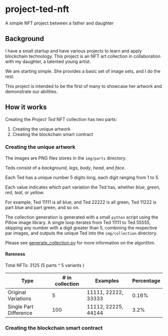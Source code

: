 # project-ted-nft
A simple NFT project between a father and daughter

## Background

I have a small startup and have various projects to learn and apply blockchain technology. This project is an NFT art collection in collaboration with my daughter, a talented young artist.

We are starting simple. She provides a basic set of image sets, and I do the rest.

This project is intended to be the first of many to showcase her artwork and demonstrate our abilities.

## How it works

Creating the _Project Ted_ NFT collection has two parts:

1. Creating the unique artwork
2. Creating the blockchain smart contract

### Creating the unique artwork

The images are PNG files stores in the `img/parts` directory.

Teds consist of a _background_, _legs_, _body_, _head_, and _face_.

Each Ted has a unique number 5 digits long, each digit ranging from 1 to 5.

Each value indicates which part variation the Ted has, whether _blue_, _green_, _red_, _teal_, or _yellow_.

For example, Ted 11111 is all blue, and Ted 22222 is all green, Ted 11222 is part blue and part green, and so on.

The collection generation is generated with a small `python` script using the Pillow image library. A single loop iterates from Ted 11111 to Ted 55555, skipping any number with a digit greater than 5, combining the respective par images, and outputs the unique Ted into the `img/collection` directory.

Please see [generate_collection.py](generate_collection.py) for more information on the algorithm.

#### Rareness

Total NFTs: 3125 (5 parts ^ 5 variants )

| Type | # in collection | Examples | Percentage |
| --- | --- | --- | --- |
| Original Variations | 5 | 11111, 22222, 33333 | 0.16% |
| Single Part Difference | 100 | 11112, 22225, 44144 | 3.2% |

### Creating the blockchain smart contract